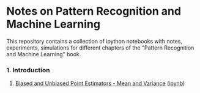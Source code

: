 # Notes on Pattern Recognition and Machine Learning
This repository contains a collection of ipython notebooks with notes, experiments, simulations for different chapters of the "Pattern Recognition and Machine Learning" book.

### 1. Introduction
1. [Biased and Unbiased Point Estimators - Mean and Variance](http://pablormier.github.io/artificial-intelligence-notebooks/01_biased_unbiased_estimators.html) ([ipynb](http://nbviewer.jupyter.org/github/pablormier/simulations/blob/faccbb324eff3050d24e9ea6c7da7aaaf4d68922/notebooks/1%20-%20Biased%20and%20Unbiased%20Point%20Estimators%20-%20Sample%20mean%20and%20variance.ipynb))
